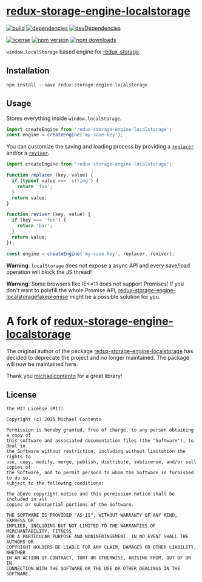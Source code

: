# [redux-storage-engine-localstorage][]

[![build](https://travis-ci.org/michaelcontento/redux-storage-engine-localstorage.svg?branch=master)](https://travis-ci.org/michaelcontento/redux-storage-engine-localstorage)
[![dependencies](https://david-dm.org/michaelcontento/redux-storage-engine-localstorage.svg)](https://david-dm.org/michaelcontento/redux-storage-engine-localstorage)
[![devDependencies](https://david-dm.org/michaelcontento/redux-storage-engine-localstorage/dev-status.svg)](https://david-dm.org/michaelcontento/redux-storage-engine-localstorage#info=devDependencies)

[![license](https://img.shields.io/npm/l/redux-storage-engine-localstorage.svg?style=flat-square)](https://www.npmjs.com/package/redux-storage-engine-localstorage)
[![npm version](https://img.shields.io/npm/v/redux-storage-engine-localstorage.svg?style=flat-square)](https://www.npmjs.com/package/redux-storage-engine-localstorage)
[![npm downloads](https://img.shields.io/npm/dm/redux-storage-engine-localstorage.svg?style=flat-square)](https://www.npmjs.com/package/redux-storage-engine-localstorage)

`window.localStorage` based engine for [redux-storage][].

## Installation

    npm install --save redux-storage-engine-localstorage

## Usage

Stores everything inside `window.localStorage`.

```js
import createEngine from 'redux-storage-engine-localstorage';
const engine = createEngine('my-save-key');
```

You can customize the saving and loading process by providing a [`replacer`](https://developer.mozilla.org/en-US/docs/Web/JavaScript/Reference/Global_Objects/JSON/stringify#The_replacer_parameter) and/or a [`reviver`](https://developer.mozilla.org/en-US/docs/Web/JavaScript/Reference/Global_Objects/JSON/parse#Using_the_reviver_parameter).

```js
import createEngine from 'redux-storage-engine-localstorage';

function replacer (key, value) {
  if (typeof value === 'string') {
    return 'foo';
  }
  return value;
}

function reviver (key, value) {
  if (key === 'foo') {
    return 'bar';
  }
  return value;
});

const engine = createEngine('my-save-key', replacer, reviver);
```

**Warning**: `localStorage` does not expose a async API and every save/load
operation will block the JS thread!

**Warning**: Some browsers like IE<=11 does not support Promises! If you don't
want to polyfill the whole Promise API, [redux-storage-engine-localstoragefakepromise][]
might be a possible solution for you.

# A fork of [redux-storage-engine-localstorage](https://github.com/michaelcontento/redux-storage-engine-localstorage)

The original author of the package [redux-storage-engine-localstorage](https://github.com/michaelcontento/redux-storage-engine-localstorage) has decided to deprecate the project and no longer maintained. The package will now be maintained here.

Thank you [michaelcontento](https://github.com/michaelcontento) for a great library!

## License

    The MIT License (MIT)

    Copyright (c) 2015 Michael Contento

    Permission is hereby granted, free of charge, to any person obtaining a copy of
    this software and associated documentation files (the "Software"), to deal in
    the Software without restriction, including without limitation the rights to
    use, copy, modify, merge, publish, distribute, sublicense, and/or sell copies of
    the Software, and to permit persons to whom the Software is furnished to do so,
    subject to the following conditions:

    The above copyright notice and this permission notice shall be included in all
    copies or substantial portions of the Software.

    THE SOFTWARE IS PROVIDED "AS IS", WITHOUT WARRANTY OF ANY KIND, EXPRESS OR
    IMPLIED, INCLUDING BUT NOT LIMITED TO THE WARRANTIES OF MERCHANTABILITY, FITNESS
    FOR A PARTICULAR PURPOSE AND NONINFRINGEMENT. IN NO EVENT SHALL THE AUTHORS OR
    COPYRIGHT HOLDERS BE LIABLE FOR ANY CLAIM, DAMAGES OR OTHER LIABILITY, WHETHER
    IN AN ACTION OF CONTRACT, TORT OR OTHERWISE, ARISING FROM, OUT OF OR IN
    CONNECTION WITH THE SOFTWARE OR THE USE OR OTHER DEALINGS IN THE SOFTWARE.

  [redux-storage]: https://github.com/guns2410/redux-storage
  [redux-storage-engine-localstorage]: https://github.com/guns2410/redux-storage-engine-localstorage
  [redux-storage-engine-localstoragefakepromise]: https://github.com/guns2410/redux-storage-engine-localstoragefakepromise
